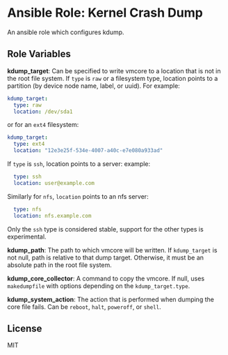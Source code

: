 
# Ansible Role: Kernel Crash Dump

An ansible role which configures kdump.

## Role Variables

**kdump_target**: Can be specified to write vmcore to a location that is not in
the root file system. If `type` is `raw` or a filesystem type, location points
to a partition (by device node name, label, or uuid). For example:

```yaml
kdump_target:
  type: raw
  location: /dev/sda1
```

or for an `ext4` filesystem:

```yaml
kdump_target:
  type: ext4
  location: "12e3e25f-534e-4007-a40c-e7e080a933ad"
```

If `type` is `ssh`, location points to a server:
example:

```yaml
  type: ssh
  location: user@example.com
```

Similarly for `nfs`, `location` points to an nfs server:

```yaml
  type: nfs
  location: nfs.example.com
```

Only the `ssh` type is considered stable, support for the other types
is experimental.

**kdump_path**: The path to which vmcore will be written. If `kdump_target` is not
null, path is relative to that dump target. Otherwise, it must be an absolute
path in the root file system.

**kdump_core_collector**: A command to copy the vmcore. If null, uses `makedumpfile`
with options depending on the `kdump_target.type`.

**kdump_system_action**:
  The action that is performed when dumping the core file fails. Can be
  `reboot`, `halt`, `poweroff`, or `shell`.

## License

MIT
